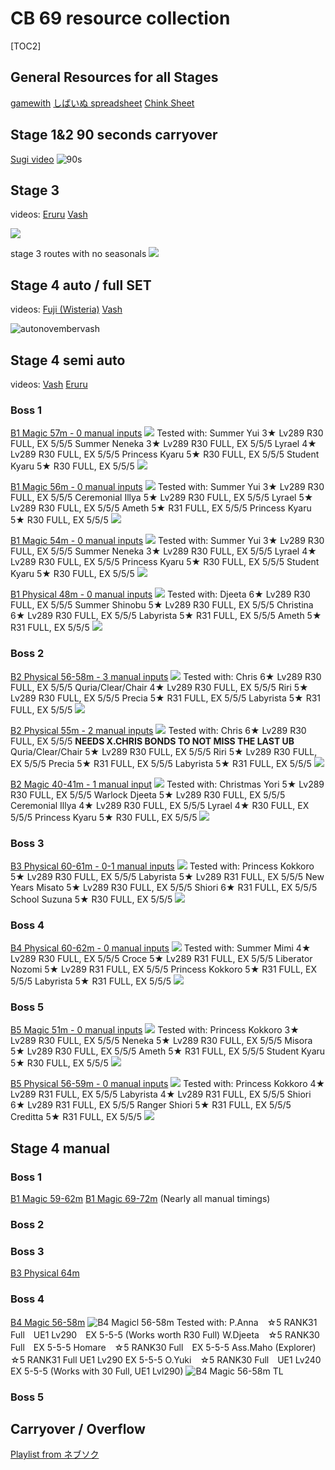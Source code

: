 # CB 69 resource collection


 [TOC2] 
## General Resources for all Stages
[gamewith](https://gamewith.jp/pricone-re/article/show/426786)
[しばいぬ spreadsheet](https://docs.google.com/spreadsheets/d/1sDmYlgYdbB5_Dr0x9g4cfxX4dRlL9IEaWE949m5oTyQ/edit#gid=790984515)
[Chink Sheet](https://docs.google.com/spreadsheets/d/e/2PACX-1vRC36QSNhbz_ay6R90OPbb3FSlI4zLC17mEfkuDUjOSZhoCFsox5gtP2VQh3VWZnhvG1gfZYJTkm971/pubhtml)


## Stage 1&2 90 seconds carryover
[Sugi video](https://www.youtube.com/watch?v=RE3D3uljo9c)
![90s](https://pomf2.lain.la/f/440uucb1.jpeg)

## Stage 3
videos:
[Eruru](https://www.youtube.com/watch?v=TMvjSPsKArs)
[Vash](https://www.youtube.com/watch?v=pOE5U-Fsmhs)

![](https://pbs.twimg.com/media/F_iH0zDbYAAya83?format=jpg&name=medium)

stage 3 routes with no seasonals
![](https://pbs.twimg.com/media/F_hUK9MaUAA8Qh9?format=jpg&name=4096x4096)

## Stage 4 auto / full SET
videos:
[Fuji (Wisteria)](https://www.youtube.com/watch?v=GFBVw0vQjNg)
[Vash](https://www.youtube.com/watch?v=JCUhjBK2KWk)

![autonovembervash](https://pomf2.lain.la/f/g7o8ukid.png)


## Stage 4 semi auto
videos:
[Vash](https://www.youtube.com/watch?v=9Gv56b7mmcQ)
[Eruru](https://youtu.be/vJNUqMpxwvE)

### Boss 1
[B1 Magic 57m - 0 manual inputs](https://www.youtube.com/watch?v=DyljEG788A0)
![](https://pomf2.lain.la/f/ulweps2.png)
Tested with:
Summer Yui 3★ Lv289 R30 FULL, EX 5/5/5
Summer Neneka 3★ Lv289 R30 FULL, EX 5/5/5
Lyrael 4★ Lv289 R30 FULL, EX 5/5/5
Princess Kyaru 5★ R30 FULL, EX 5/5/5
Student Kyaru 5★ R30 FULL, EX 5/5/5
![](https://pomf2.lain.la/f/026ef697.png)

[B1 Magic 56m - 0 manual inputs](https://www.youtube.com/watch?v=k6EAs60STXY)
![](https://pomf2.lain.la/f/sxdwa70c.png)
Tested with:
Summer Yui 3★ Lv289 R30 FULL, EX 5/5/5
Ceremonial Illya 5★ Lv289 R30 FULL, EX 5/5/5
Lyrael 5★ Lv289 R30 FULL, EX 5/5/5
Ameth 5★ R31 FULL, EX 5/5/5
Princess Kyaru 5★ R30 FULL, EX 5/5/5
![](https://pomf2.lain.la/f/uiuhds9y.png)

[B1 Magic 54m - 0 manual inputs](https://www.youtube.com/watch?v=dCRSyxsR1QM)
![](https://pomf2.lain.la/f/8nqpclt.png)
Tested with:
Summer Yui 3★ Lv289 R30 FULL, EX 5/5/5
Summer Neneka 3★ Lv289 R30 FULL, EX 5/5/5
Lyrael 4★ Lv289 R30 FULL, EX 5/5/5
Princess Kyaru 5★ R30 FULL, EX 5/5/5
Student Kyaru 5★ R30 FULL, EX 5/5/5
![](https://pomf2.lain.la/f/s5oxb12.png)

[B1 Physical 48m - 0 manual inputs](https://www.youtube.com/watch?v=-7ErMdLe0nc)
![](https://pomf2.lain.la/f/mskiazbx.png)
Tested with:
Djeeta 6★ Lv289 R30 FULL, EX 5/5/5
Summer Shinobu 5★ Lv289 R30 FULL, EX 5/5/5
Christina 6★ Lv289 R30 FULL, EX 5/5/5
Labyrista 5★ R31 FULL, EX 5/5/5
Ameth 5★ R31 FULL, EX 5/5/5
![](https://pomf2.lain.la/f/qbis7ote.png)

### Boss 2
[B2 Physical 56-58m - 3 manual inputs](https://www.youtube.com/watch?v=Y7p7VuZXi2g)
![](https://pomf2.lain.la/f/ukozrxwm.png)
Tested with:
Chris 6★ Lv289 R30 FULL, EX 5/5/5
Quria/Clear/Chair 4★ Lv289 R30 FULL, EX 5/5/5
Riri 5★ Lv289 R30 FULL, EX 5/5/5
Precia 5★ R31 FULL, EX 5/5/5
Labyrista 5★ R31 FULL, EX 5/5/5
![](https://pomf2.lain.la/f/ouuteew.png)

[B2 Physical 55m - 2 manual inputs](https://docs.google.com/spreadsheets/d/1sDmYlgYdbB5_Dr0x9g4cfxX4dRlL9IEaWE949m5oTyQ/edit#gid=1565539494&range=B1)
![](https://pomf2.lain.la/f/r1ttbcvh.png)
Tested with:
Chris 6★ Lv289 R30 FULL, EX 5/5/5 **NEEDS X.CHRIS BONDS TO NOT MISS THE LAST UB**
Quria/Clear/Chair 5★ Lv289 R30 FULL, EX 5/5/5
Riri 5★ Lv289 R30 FULL, EX 5/5/5
Precia 5★ R31 FULL, EX 5/5/5
Labyrista 5★ R31 FULL, EX 5/5/5
![](https://pomf2.lain.la/f/t40axx07.png)

[B2 Magic 40-41m - 1 manual input](https://www.youtube.com/watch?v=GfY5-F-KrMo)
![](https://pomf2.lain.la/f/hh8u4hgg.png)
Tested with:
Christmas Yori 5★ Lv289 R30 FULL, EX 5/5/5 
Warlock Djeeta 5★ Lv289 R30 FULL, EX 5/5/5
Ceremonial Illya 4★ Lv289 R30 FULL, EX 5/5/5
Lyrael 4★ R30 FULL, EX 5/5/5
Princess Kyaru 5★ R30 FULL, EX 5/5/5
![](https://pomf2.lain.la/f/ejkfx08f.png)

### Boss 3
[B3 Physical 60-61m - 0-1 manual inputs](https://www.youtube.com/watch?v=iW-Hy27N6eQ)
![](https://pomf2.lain.la/f/c5n0cuo3.png)
Tested with:
Princess Kokkoro 5★ Lv289 R30 FULL, EX 5/5/5
Labyrista 5★ Lv289 R31 FULL, EX 5/5/5
New Years Misato 5★ Lv289 R30 FULL, EX 5/5/5
Shiori 6★ R31 FULL, EX 5/5/5
School Suzuna 5★ R30 FULL, EX 5/5/5
![](https://pomf2.lain.la/f/acs1sc9w.png)

### Boss 4

[B4 Physical 60-62m - 0 manual inputs](https://www.youtube.com/watch?v=EuazgIDIhFE)
![](https://pomf2.lain.la/f/u8b4412y.png)
Tested with:
Summer Mimi 4★ Lv289 R30 FULL, EX 5/5/5
Croce 5★ Lv289 R31 FULL, EX 5/5/5
Liberator Nozomi 5★ Lv289 R31 FULL, EX 5/5/5
Princess Kokkoro 5★ R31 FULL, EX 5/5/5
Labyrista 5★ R31 FULL, EX 5/5/5
![](https://pomf2.lain.la/f/y8eaujh7.png)

### Boss 5
[B5 Magic 51m - 0 manual inputs](https://www.youtube.com/watch?v=mw9WSeNrpfI)
![](https://pomf2.lain.la/f/9nlzz1g4.png)
Tested with:
Princess Kokkoro 3★ Lv289 R30 FULL, EX 5/5/5
Neneka 5★ Lv289 R30 FULL, EX 5/5/5
Misora 5★ Lv289 R30 FULL, EX 5/5/5
Ameth 5★ R31 FULL, EX 5/5/5
Student Kyaru 5★ R30 FULL, EX 5/5/5
![](https://pomf2.lain.la/f/2t4vh8f2.png)

[B5 Physical 56-59m - 0 manual inputs](https://www.youtube.com/watch?v=yvFSHKRaDJ0)
![](https://pomf2.lain.la/f/2pagib8i.png)
Tested with:
Princess Kokkoro 4★ Lv289 R31 FULL, EX 5/5/5
Labyrista 4★ Lv289 R31 FULL, EX 5/5/5
Shiori 6★ Lv289 R31 FULL, EX 5/5/5
Ranger Shiori 5★ R31 FULL, EX 5/5/5
Creditta 5★ R31 FULL, EX 5/5/5
![](https://pomf2.lain.la/f/w7v18vl2.png)


## Stage 4 manual
### Boss 1
[B1 Magic 59-62m](https://youtu.be/3W7WamWp8qg)
[B1 Magic 69-72m](https://www.youtube.com/watch?v=a5U68AwOkIU) (Nearly all manual timings)
### Boss 2


### Boss 3
[B3 Physical 64m](https://www.youtube.com/watch?v=F5cPW1mrNuA)

### Boss 4
[B4 Magic 56-58m](https://www.youtube.com/watch?v=3JIyf9AvRH4)
![B4 Magicl 56-58m](https://pomf2.lain.la/f/itvkskve.png)
Tested with:
P.Anna　☆5 RANK31 Full　UE1 Lv290　EX 5-5-5 (Works worth R30 Full)
W.Djeeta　☆5 RANK30 Full　EX 5-5-5
Homare　☆5 RANK30 Full　EX 5-5-5
Ass.Maho (Explorer)　☆5 RANK31 Full UE1 Lv290 EX 5-5-5
O.Yuki　☆5 RANK30 Full　UE1 Lv240　EX 5-5-5 (Works with 30 Full, UE1 Lvl290)
![B4 Magic 56-58m TL](https://pomf2.lain.la/f/9cag4a8r.png)

### Boss 5

## Carryover / Overflow
[Playlist from ネブソク](https://www.youtube.com/playlist?list=PLZmWQnJpjP3W9B86aXZPSyMmlr_H0C6T5)
